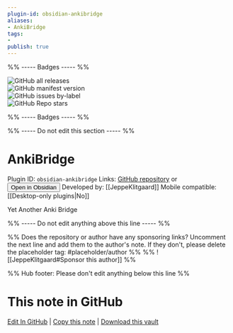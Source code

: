 ```yaml
---
plugin-id: obsidian-ankibridge
aliases:
- AnkiBridge
tags: 
- 
publish: true
---
```


%% ----- Badges ----- %%

![GitHub all releases](https://img.shields.io/github/downloads/JeppeKlitgaard/ObsidianAnkiBridge/total?color=573E7A&logo=github&style=for-the-badge)   
![GitHub manifest version](https://img.shields.io/github/manifest-json/v/JeppeKlitgaard/ObsidianAnkiBridge?color=573E7A&logo=github&style=for-the-badge)   
![GitHub issues by-label](https://img.shields.io/github/issues/JeppeKlitgaard/ObsidianAnkiBridge/help%20wanted?color=573E7A&logo=github&style=for-the-badge)   
![GitHub Repo stars](https://img.shields.io/github/stars/JeppeKlitgaard/ObsidianAnkiBridge?color=573E7A&logo=github&style=for-the-badge)

%% ----- Badges ----- %%

%% ----- Do not edit this section ----- %%

# AnkiBridge

Plugin ID: `obsidian-ankibridge`
Links: [GitHub repository](https://github.com/JeppeKlitgaard/ObsidianAnkiBridge) or [<button id=HH>Open in Obsidian</button>](obsidian://show-plugin?id=obsidian-ankibridge)
Developed by: [[JeppeKlitgaard]]
Mobile compatible: [[Desktop-only plugins|No]]

Yet Another Anki Bridge

%% ----- Do not edit anything above this line ----- %% 

%% Does the repository or author have any sponsoring links? Uncomment the next line and add them to the author's note. If they don't, please delete the placeholder tag: #placeholder/author %%
%% ![[JeppeKlitgaard#Sponsor this author]] %%

%% Hub footer: Please don't edit anything below this line %%

# This note in GitHub

<span class="git-footer">[Edit In GitHub](https://github.dev/obsidian-community/obsidian-hub/blob/main/02%20-%20Community%20Expansions/02.05%20All%20Community%20Expansions/Plugins/obsidian-ankibridge.md "git-hub-edit-note") | [Copy this note](https://raw.githubusercontent.com/obsidian-community/obsidian-hub/main/02%20-%20Community%20Expansions/02.05%20All%20Community%20Expansions/Plugins/obsidian-ankibridge.md "git-hub-copy-note") | [Download this vault](https://github.com/obsidian-community/obsidian-hub/archive/refs/heads/main.zip "git-hub-download-vault") </span>
